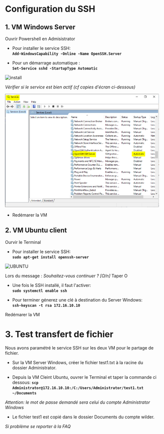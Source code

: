 # Configuration du SSH

## 1. VM Windows Server
Ouvrir Powershell en Admisistrator

- Pour installer le service SSH:  
**``Add-WindowsCapability -Online -Name OpenSSH.Server``**

- Pour un démarrage automatique :  
**``Set-Service sshd -StartupType Automatic``**

![install](https://github.com/WildCodeSchool/TSSR-2402-P1-G1-SecurisationDeMotDePasse/blob/main/Capture%20Images/install%20ssh%20Windows.PNG?raw=true)

_Vérifier si le service est bien actif (cf copies d'écran ci-dessous)_

![services](https://github.com/Seyia11/capture-cran-2/blob/main/service%20SSH%20Windows.PNG?raw=true)

- Redémarer la VM


## 2. VM Ubuntu client

Ourvir le Terminal

- Pour installer le service SSH:  
**``sudo apt-get install openssh-server``**

![UBUNTU](https://github.com/WildCodeSchool/TSSR-2402-P1-G1-SecurisationDeMotDePasse/blob/main/Capture%20Images/install%20ssh%20Ubuntu%201.PNG?raw=true)

Lors du message : _Souhaitez-vous continuer ? [O/n]_ Taper O

- Une fois le SSH installé, il faut l'activer:  
**``sudo systemctl enable ssh``**

- Pour terminer génerez une clé à destination du Server Windows:  
**``ssh-keyscan -t rsa 172.16.10.10``**

Redémarer la VM

# 3. Test transfert de fichier

Nous avons paramétré le service SSH sur les deux VM pour le partage de fichier.

- Sur la VM Server Windows, créer le fichier test1.txt à la racine du dossier Administrator.

- Depuis la VM Cleint Ubuntu, ouvrer le Terminal et taper la commande ci dessous:
**``scp Administrator@172.16.10.10:/C:/Users/Administrator/test1.txt ~/Documents``**

_Attention: le mot de passe demandé sera celui du compte Administrator Windows_

- Le fichier test1 est copié dans le dossier Documents du compte wilder.

_Si problème se reporter à la FAQ_

